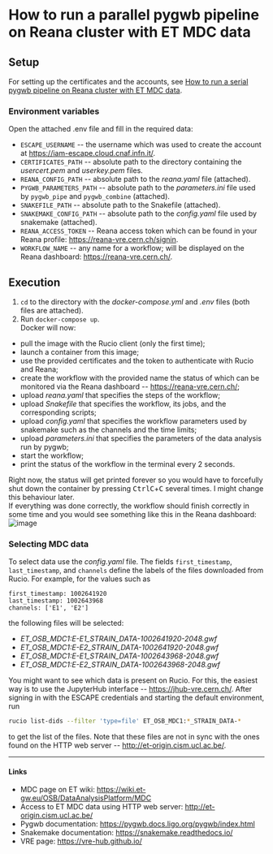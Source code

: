 # How to run a parallel pygwb pipeline on Reana cluster with ET MDC data

## Setup
For setting up the certificates and the accounts, see [How to run a serial pygwb pipeline on Reana cluster with ET MDC data](https://gist.github.com/GeorgySk/5cd862712d5e4d3d3cdb24275b02c877).

### Environment variables
Open the attached .env file and fill in the required data:
- `ESCAPE_USERNAME` -- the username which was used to create the account at https://iam-escape.cloud.cnaf.infn.it/.
- `CERTIFICATES_PATH` -- absolute path to the directory containing the _usercert.pem_ and _userkey.pem_ files.
- `REANA_CONFIG_PATH` -- absolute path to the _reana.yaml_ file (attached).
- `PYGWB_PARAMETERS_PATH` -- absolute path to the _parameters.ini_ file used by `pygwb_pipe` and `pygwb_combine` (attached).
- `SNAKEFILE_PATH` -- absolute path to the Snakefile (attached).
- `SNAKEMAKE_CONFIG_PATH` -- absolute path to the _config.yaml_ file used by snakemake (attached).
- `REANA_ACCESS_TOKEN` -- Reana access token which can be found in your Reana profile: https://reana-vre.cern.ch/signin. 
- `WORKFLOW_NAME` -- any name for a workflow; will be displayed on the Reana dashboard: https://reana-vre.cern.ch/.

## Execution
1. `cd` to the directory with the _docker-compose.yml_ and _.env_ files (both files are attached).
2. Run `docker-compose up`.  
Docker will now:
- pull the image with the Rucio client (only the first time);
- launch a container from this image;
- use the provided certificates and the token to authenticate with Rucio and Reana;
- create the workflow with the provided name the status of which can be monitored via the Reana dashboard -- https://reana-vre.cern.ch/;
- upload _reana.yaml_ that specifies the steps of the workflow;
- upload _Snakefile_ that specifies the workflow, its jobs, and the corresponding scripts;
- upload _config.yaml_ that specifies the workflow parameters used by snakemake such as the channels and the time limits;
- upload _parameters.ini_ that specifies the parameters of the data analysis run by pygwb;
- start the workflow;
- print the status of the workflow in the terminal every 2 seconds.  

Right now, the status will get printed forever so you would have to forcefully shut down the container by pressing <kbd>CtrlC</kbd>+<kbd>C</kbd> several times. I might change this behaviour later.  
If everything was done correctly, the workflow should finish correctly in some time and you would see something like this in the Reana dashboard:  
![image](https://user-images.githubusercontent.com/20144534/285870654-acb1c313-9741-46ff-8a74-88e1b4c83015.png)

### Selecting MDC data
To select data use the _config.yaml_ file. The fields `first_timestamp`, `last_timestamp`, and `channels` define the labels of the files downloaded from Rucio. For example, for the values such as
```
first_timestamp: 1002641920
last_timestamp: 1002643968
channels: ['E1', 'E2']
```
the following files will be selected:
- _ET_OSB_MDC1:E-E1_STRAIN_DATA-1002641920-2048.gwf_
- _ET_OSB_MDC1:E-E2_STRAIN_DATA-1002641920-2048.gwf_
- _ET_OSB_MDC1:E-E1_STRAIN_DATA-1002643968-2048.gwf_
- _ET_OSB_MDC1:E-E2_STRAIN_DATA-1002643968-2048.gwf_

You might want to see which data is present on Rucio. For this, the easiest way is to use the JupyterHub interface -- https://jhub-vre.cern.ch/. After signing in with the ESCAPE credentials and starting the default environment, run  
```bash
rucio list-dids --filter 'type=file' ET_OSB_MDC1:*_STRAIN_DATA-*
```
to get the list of the files. Note that these files are not in sync with the ones found on the HTTP web server -- http://et-origin.cism.ucl.ac.be/.  

---

#### Links
- MDC page on ET wiki: https://wiki.et-gw.eu/OSB/DataAnalysisPlatform/MDC
- Access to ET MDC data using HTTP web server: http://et-origin.cism.ucl.ac.be/
- Pygwb documentation: https://pygwb.docs.ligo.org/pygwb/index.html
- Snakemake documentation: https://snakemake.readthedocs.io/
- VRE page: https://vre-hub.github.io/
